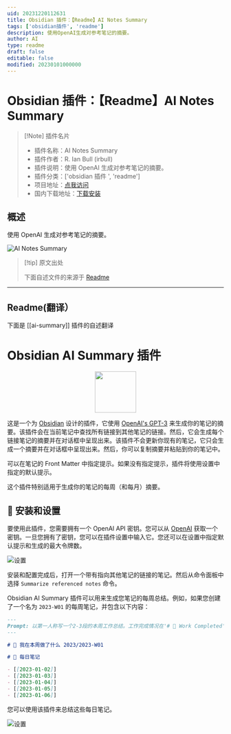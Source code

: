 ```yaml
---
uid: 20231220112631
title: Obsidian 插件：【Readme】AI Notes Summary
tags: ['obsidian插件', 'readme']
description: 使用OpenAI生成对参考笔记的摘要。
author: AI
type: readme
draft: false
editable: false
modified: 20230101000000
---
```


# Obsidian 插件：【Readme】AI Notes Summary

> [!Note] 插件名片
> - 插件名称：AI Notes Summary
> - 插件作者：R. Ian Bull (irbull)
> - 插件说明：使用 OpenAI 生成对参考笔记的摘要。
> - 插件分类：['obsidian 插件 ', 'readme']
> - 项目地址：[点我访问](https://github.com/irbull/obsidian-ai-summary)
> - 国内下载地址：[下载安装](https://pkmer.cn/products/plugin/pluginMarket/?ai-summary)

## 概述

使用 OpenAI 生成对参考笔记的摘要。

![AI Notes Summary](https://cdn.pkmer.cn/covers/ai-summary.png!pkmer)

> [!tip] 原文出处
>
>下面自述文件的来源于 [Readme](https://ghproxy.net/https://raw.githubusercontent.com/irbull/obsidian-ai-summary/main/README.md)

---

## Readme(翻译）

下面是 [[ai-summary]] 插件的自述翻译

# Obsidian AI Summary 插件

<p align="center">
<img src="./ai-summary.png" width="96">
</p>

这是一个为 [Obsidian](https://obsidian.md) 设计的插件，它使用 [OpenAI's GPT-3](https://openai.com/blog/openai-api/) 来生成你的笔记的摘要。该插件会在当前笔记中查找所有链接到其他笔记的链接。然后，它会生成每个链接笔记的摘要并在对话框中呈现出来。该插件不会更新你现有的笔记，它只会生成一个摘要并在对话框中呈现出来。然后，你可以复制摘要并粘贴到你的笔记中。

可以在笔记的 Front Matter 中指定提示。如果没有指定提示，插件将使用设置中指定的默认提示。

这个插件特别适用于生成你的笔记的每周（和每月）摘要。

## 🚀 安装和设置

要使用此插件，您需要拥有一个 OpenAI API 密钥。您可以从 [OpenAI](https://beta.openai.com/) 获取一个密钥。一旦您拥有了密钥，您可以在插件设置中输入它。您还可以在设置中指定默认提示和生成的最大令牌数。

![设置](https://cdn.pkmer.cn/covers/ai-summary_2_0.png!pkmer)

安装和配置完成后，打开一个带有指向其他笔记的链接的笔记。然后从命令面板中选择 `Summarize referenced notes` 命令。

Obsidian AI Summary 插件可以用来生成您笔记的每周总结。例如，如果您创建了一个名为 `2023-W01` 的每周笔记，并包含以下内容：

```markdown
---
Prompt: 以第一人称写一个2-3段的本周工作总结。工作完成情况在'# 🚀 Work Completed'部分下方。
---

# 🚀 我在本周做了什么 2023/2023-W01

# 📅 每日笔记

- [[2023-01-02]]
- [[2023-01-03]]
- [[2023-01-04]]
- [[2023-01-05]]
- [[2023-01-06]]

```

您可以使用该插件来总结这些每日笔记。

 ![设置](https://cdn.pkmer.cn/covers/ai-summary_2_1.png!pkmer)

